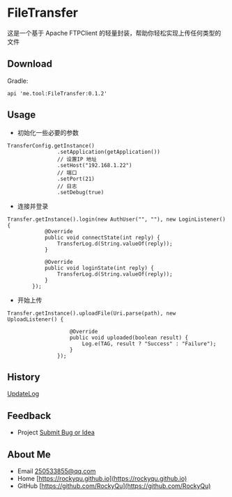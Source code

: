 # FileTransfer
这是一个基于 Apache FTPClient 的轻量封装，帮助你轻松实现上传任何类型的文件

## Download
Gradle:
```
api 'me.tool:FileTransfer:0.1.2'
```

## Usage
* 初始化一些必要的参数
```
TransferConfig.getInstance()
                .setApplication(getApplication())
                // 设置IP 地址
                .setHost("192.168.1.22")
                // 端口
                .setPort(21)
                // 日志
                .setDebug(true)
```

* 连接并登录
```
Transfer.getInstance().login(new AuthUser("", ""), new LoginListener() {
            @Override
            public void connectState(int reply) {
                TransferLog.d(String.valueOf(reply));
            }

            @Override
            public void loginState(int reply) {
                TransferLog.d(String.valueOf(reply));
            }
        });
```

* 开始上传
```
Transfer.getInstance().uploadFile(Uri.parse(path), new UploadListener() {

                    @Override
                    public void uploaded(boolean result) {
                        Log.e(TAG, result ? "Success" : "Failure");
                    }
                });
```

## History
[UpdateLog](https://github.com/RockyQu/FileTransfer/releases)   

## Feedback
* Project  [Submit Bug or Idea](https://github.com/RockyQu/FileTransfer/issues)   

## About Me
* Email [250533855@qq.com](250533855@qq.com)  
* Home [https://rockyqu.github.io](https://rockyqu.github.io)  
* GitHub [https://github.com/RockyQu](https://github.com/RockyQu)  
